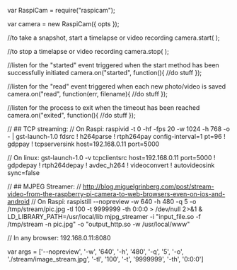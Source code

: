 var RaspiCam = require("raspicam");

var camera = new RaspiCam({ opts });

//to take a snapshot, start a timelapse or video recording
camera.start( );

//to stop a timelapse or video recording
camera.stop( );

//listen for the "started" event triggered when the start method has been successfully initiated
camera.on("started", function(){ 
	//do stuff
});

//listen for the "read" event triggered when each new photo/video is saved
camera.on("read", function(err, filename){ 
	//do stuff
});

//listen for the process to exit when the timeout has been reached
camera.on("exited", function(){
	//do stuff
});


// ## TCP streaming:
// On Raspi:
raspivid -t 0 -hf -fps 20 -w 1024 -h 768 -o - | gst-launch-1.0 fdsrc ! h264parse ! rtph264pay config-interval=1 pt=96 ! gdppay ! tcpserversink host=192.168.0.11 port=5000

// On linux:
gst-launch-1.0 -v tcpclientsrc host=192.168.0.11 port=5000  ! gdpdepay !  rtph264depay ! avdec_h264 ! videoconvert ! autovideosink sync=false


// ## MJPEG Streamer:
// http://blog.miguelgrinberg.com/post/stream-video-from-the-raspberry-pi-camera-to-web-browsers-even-on-ios-and-android
// On Raspi:
raspistill --nopreview -w 640 -h 480 -q 5 -o /tmp/stream/pic.jpg -tl 100 -t 9999999 -th 0:0:0  > /dev/null 2>&1 &
LD_LIBRARY_PATH=/usr/local/lib mjpg_streamer -i "input_file.so -f /tmp/stream -n pic.jpg" -o "output_http.so -w /usr/local/www"

// In any browser:
192.168.0.11:8080


var args = ['--nopreview', '-w', '640', '-h', '480', '-q', '5', '-o', './stream/image_stream.jpg', '-tl', '100', '-t', '9999999', '-th', '0:0:0']
